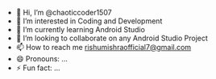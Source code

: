 - 👋 Hi, I’m @chaoticcoder1507
- 👀 I’m interested in Coding and Development
- 🌱 I’m currently learning Android Studio
- 💞️ I’m looking to collaborate on any Android Studio Project
- 📫 How to reach me rishumishraofficial7@gmail.com
- 😄 Pronouns: ...
- ⚡ Fun fact: ...

<!---
chaoticcoder1507/chaoticcoder1507 is a ✨ special ✨ repository because its `README.md` (this file) appears on your GitHub profile.
You can click the Preview link to take a look at your changes.
--->
